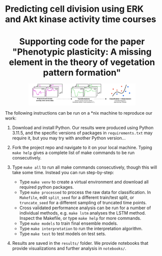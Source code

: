 # Predicting cell division using ERK and Akt kinase activity time courses

<div align="center">
  <h1>Supporting code for the paper "Phenotypic plasticity: A missing element in the theory of vegetation pattern formation"</h1>
  <img src="https://github.com/03bennej/predicting-cell-division/blob/main/figures/workflow/workflow.png" width="350"> 
</div>

The following instructions can be run on a *nix machine to reproduce our work:

1. Download and install Python. Our results were produced using Python 3.11.5, and the specific versions of packages in ``requirements.txt`` may require it, but you may try with another Python version...

2. Fork the project repo and navigate to it on your local machine. Typing `make help` gives a complete list of make commands to be run consecutively.

3. Type `make all` to run all make commands consecutively, though this will take some time. Instead you can run step-by-step:
    * Type `make venv` to create a virtual environment and download all required python packages. 
    * Type `make processed` to process the raw data for classification. In `Makefile`, edit `split_seed` for a different train/test split, or `truncate_seed` for a different sampling of truncated time points.
    * Cross validated performance analysis can be run for a number of individual methods, e.g. `make lstm` analyses the LSTM method. Inspect the Makefile, or type `make help` for more commands.
    * Type `make models` to train final ensemble models. 
    * Type `make interpretation` to run the interpretation algorithm.
    * Type `make test` to test models on test sets.

4. Results are saved in the ``results/`` folder. We provide notebooks that provide visualizations and further analysis in ``notebooks/``.